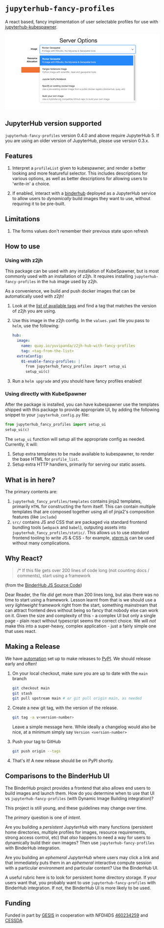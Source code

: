 # `jupyterhub-fancy-profiles`

A react based, fancy implementation of user selectable profiles
for use with [jupyterhub-kubespawner](https://github.com/jupyterhub/kubespawner).

![Screenshot showing an image selector](screenshot.png)

## JupyterHub version supported

`jupyterhub-fancy-profiles` version 0.4.0 and above require JupyterHub 5. If you
are using an older version of JupyterHub, please use version 0.3.x.

## Features

1. Interpret a `profileList` given to kubespawner, and render a better looking
   and more featureful selector. This includes descriptions for various options,
   as well as better descriptions for allowing users to 'write-in' a choice.

2. If enabled, interact with a [binderhub](https://github.com/jupyterhub/binderhub/)
   deployed as a JupyterHub service to allow users to _dynamically_ build images
   they want to use, without requiring it to be pre-built.

## Limitations

1. The forms values don't remember their previous state upon refresh

## How to use

### Using with z2jh

This package can be used with any installation of KubeSpawner, but is most
commonly used with an installation of z2jh. It requires installing `jupyterhub-fancy-profiles`
in the `hub` image used by z2jh.

As a convenience, we build and push docker images that can be automatically
used with z2jh!

1. Look at the [list of available tags](https://quay.io/repository/yuvipanda/z2jh-hub-with-fancy-profiles?tab=tags)
   and find a tag that matches the version of z2jh you are using.

2. Use this image in the z2jh config. In the `values.yaml` file you pass to
   `helm`, use the following:

   ```yaml
   hub:
     image:
       name: quay.io/yuvipanda/z2jh-hub-with-fancy-profiles
       tag: <tag-from-the-list>
     extraConfig:
       01-enable-fancy-profiles: |
         from jupyterhub_fancy_profiles import setup_ui
         setup_ui(c)
   ```

3. Run a `helm upgrade` and you should have fancy profiles enabled!

### Using directly with KubeSpawner

After the package is installed, you can have kubespawner use the templates shipped
with this package to provide appropriate UI, by adding the following snippet
to your `jupyterhub_config.py` file:

```python
from jupyterhub_fancy_profiles import setup_ui
setup_ui(c)
```

The `setup_ui` function will setup all the appropriate config as needed. Currently,
it will:

1. Setup extra templates to be made available to kubespawner, to render the
   base HTML for `profile_list`.
2. Setup extra HTTP handlers, primarily for serving our static assets.

## What is in here?

The primary contents are:

1. `jupyterhub_fancy_profiles/templates` contains jinja2 templates, primarily
   `HTML` for constructing the form itself. This can contain multiple templates
   that are composed together using all of jinja2's composition features (like `include`)
2. `src/` contains JS and CSS that are packaged via standard frontend bundling
   tools (`webpack` and `babel`), outputing assets into `jupyterhub_fancy_profiles/static/`.
   This allows us to use _standard_ frontend tooling to write JS & CSS - for
   example, [xterm.js](http://xtermjs.org/) can be used without many complications.

## Why React?

> /\* If this file gets over 200 lines of code long (not counting docs / comments), start using a framework

(from the [BinderHub JS Source Code](https://github.com/jupyterhub/binderhub/blob/036877ffdf0abfde7e84f3972c7d0478cf4f7cb2/binderhub/static/js/index.js#L1))

Dear Reader, the file _did_ get more than 200 lines long, but alas there was no
time to start using a framework. Lesson learnt from that is we should use a
_very lightweight_ framework right from the start, something mainstream that
can attract frontend devs without being so fancy that nobody else can work on
it. Given the size and complexity of this - a complex UI but only a single page -
plain react without typescript seems the correct choice. We will _not_ make
this into a super-heavy, complex application - just a fairly simple one that
uses react.

## Making a Release

We have [automation](https://github.com/pypa/gh-action-pypi-publish/)
set up to make releases to [PyPI](https://pypi.org/project/jupyterhub-fancy-profiles/).
We should release early and often!

1. On your local checkout, make sure you are up to date with the `main` branch

   ```bash
   git checkout main
   git stash
   git pull upstream main # or git pull origin main, as needed
   ```

2. Create a new git tag, with the version of the release.

   ```bash
   git tag -a v<version-number>
   ```

   Leave a simple message here. While ideally a changelog would also be nice,
   at a minimum simply say `Version <version-number>`

3. Push your tag to GitHub

   ```bash
   git push origin --tags
   ```

4. That's it! A new release should be on PyPI shortly.


## Comparisons to the BinderHub UI

The BinderHub project provides a frontend that also allows end users to
build images and launch them. How do you determine when to use that UI
vs `jupyterhub-fancy-profiles` (with Dynamic Image Building integration)?

This project is still young, and these guidelines may change over time.

The _primary_ question is one of _intent_.

Are you building a _persistent JupyterHub_ with many functions (persistent home
directories, multiple profiles for images, resource requirements, strong access
control, etc) that
_also_ happens to need a way for users to dynamically build their own images?
Then use `jupyterhub-fancy-profiles` with BinderHub integration.

Are you building an _ephemeral JupyterHub_ where users may click a link and that
immediately puts them in an _ephemeral_ interactive compute session with
a particular environment and particular content? Use the BinderHub UI.

A useful rubric here is to look for persistent home directory storage. If your
users want that, you probably want to use `jupyterhub-fancy-profiles` with
BinderHub integration. If not, the BinderHub UI is more likely to be used.

## Funding

Funded in part by [GESIS](http://notebooks.gesis.org) in cooperation with
NFDI4DS [460234259](https://gepris.dfg.de/gepris/projekt/460234259?context=projekt&task=showDetail&id=460234259&)
and [CESSDA](https://www.cessda.eu).
